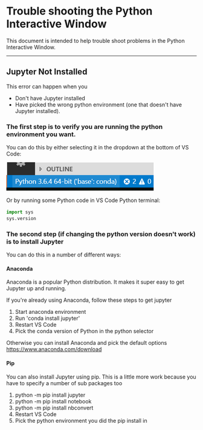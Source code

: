 # Trouble shooting the Python Interactive Window

This document is intended to help trouble shoot problems in the Python Interactive Window.

---
## Jupyter Not Installed
This error can happen when you 

* Don't have Jupyter installed
* Have picked the wrong python environment (one that doesn't have Jupyter installed).

### The first step is to verify you are running the python environment you want. 

You can do this by either selecting it in the dropdown at the bottom of VS Code:

![selector](resources/PythonSelector.png)

Or by running some Python code in VS Code Python terminal:
```python
import sys
sys.version
```

### The second step (if changing the python version doesn't work) is to install Jupyter

You can do this in a number of different ways:

#### Anaconda

Anaconda is a popular Python distribution. It makes it super easy to get Jupyter up and running. 

If you're already using Anaconda, follow these steps to get jupyter
1. Start anaconda environment
1. Run 'conda install jupyter'
1. Restart VS Code
1. Pick the conda version of Python in the python selector

Otherwise you can install Anaconda and pick the default options
https://www.anaconda.com/download


#### Pip

You can also install Jupyter using pip. This is a little more work because you have to specify a number of sub packages too

1. python -m pip install jupyter
1. python -m pip install notebook
1. python -m pip install nbconvert
1. Restart VS Code
1. Pick the python environment you did the pip install in
